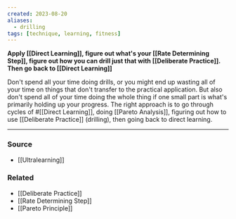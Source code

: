 ```yaml
---
created: 2023-08-20
aliases:
  - drilling
tags: [technique, learning, fitness]
---
```


**Apply [[Direct Learning]], figure out what's your [[Rate Determining Step]], figure out how you can drill just that with [[Deliberate Practice]]. Then go back to [[Direct Learning]]**

Don't spend all your time doing drills, or you might end up wasting all of your time on things that don't transfer to the practical application. But also don't spend all of your time doing the whole thing if one small part is what's primarily holding up your progress. The right approach is to go through cycles of #[[Direct Learning]], doing [[Pareto Analysis]], figuring out how to use [[Deliberate Practice]] (drilling), then going back to direct learning. 

****
### Source
- [[Ultralearning]]

### Related
- [[Deliberate Practice]]
- [[Rate Determining Step]]
- [[Pareto Principle]]
 